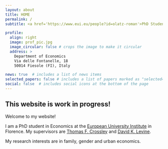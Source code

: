```yaml
---
layout: about
title: HOME
permalink: /
subtitle: <a href='https://www.eui.eu/people?id=olatz-roman'>PhD Student in Economics <strong>•</strong> <a target="_blank" href="https://www.eui.eu/en/home">European University Institute</a>

profile:
  align: right
  image: prof_pic.jpg
  image_circular: false # crops the image to make it circular
  address: >
    Department of Economics
    Via delle Fontanelle, 18
    50014 Fiesole (FI), Italy

news: true  # includes a list of news items
selected_papers: false # includes a list of papers marked as "selected={true}"
social: false  # includes social icons at the bottom of the page
---
```


## This website is work in progress!


Welcome to my website!

I am a PhD student in Economics at the [European University Institute](https://www.eui.eu/en/academic-units/department-of-economics) in Florence. My supervisors are [Thomas F. Crossley](https://sites.google.com/site/tfcrossley/) and [David K. Levine](http://www.dklevine.com/). 

My research interests are in family, gender and urban economics.